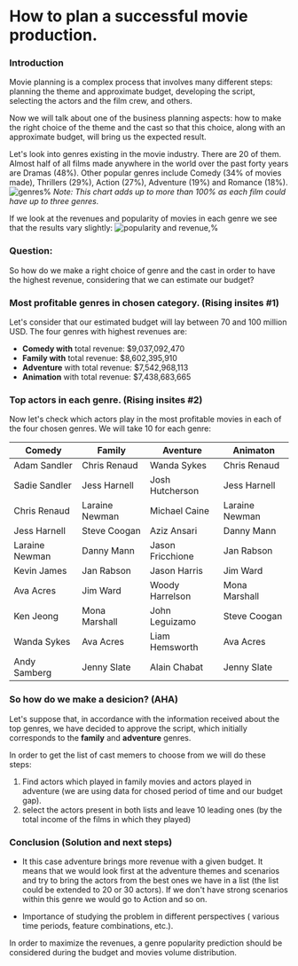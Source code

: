 # How to plan a successful movie production.

### Introduction

Movie planning is a complex process that involves many different steps: planning the theme and approximate budget, developing the script, selecting the actors and the film crew, and others.

Now we will talk about one of the business planning aspects: how to make the right choice of the theme and the cast so that this choice, along with an approximate budget, will bring us the expected result. 

Let's look into genres existing in the movie industry. There are 20 of them. Almost half of all films made anywhere in the world over the past forty years are Dramas (48%). Other popular genres include Comedy (34% of movies made), Thrillers (29%), Action (27%), Adventure (19%) and Romance (18%).
![genres%](https://user-images.githubusercontent.com/46948881/57416055-8202cf00-71cc-11e9-8b14-ed65bad93ab6.jpg)
_Note: This chart adds up to more than 100% as each film could have up to three genres._

If we look at the revenues and popularity of movies in each genre we see that the results vary slightly: 
![popularity and revenue,%](https://user-images.githubusercontent.com/46948881/57421452-e6785b00-71d9-11e9-97ca-c7094e12b515.jpg)

### Question:
So how do we make a right choice of genre and the cast in order to have the highest revenue, considering that we can estimate our budget?

### Most profitable genres in chosen category. (Rising insites #1)
Let's consider that our estimated budget will lay between 70 and 100 million USD. The four genres with highest revenues are:

- **Comedy with** total revenue:  $9,037,092,470
- **Family with** total revenue:  $8,602,395,910
- **Adventure** with total revenue:  $7,542,968,113
- **Animation** with total revenue:  $7,438,683,665

### Top actors in each genre. (Rising insites #2)
Now let's check which actors play in the most profitable movies in each of the four chosen genres. We will take 10 for each genre:

| Comedy | Family | Aventure | Animaton |
| -------------- | -------------- | ---------------- | -------------- | 
| Adam Sandler   | Chris Renaud   | Wanda Sykes      | Chris Renaud   |
| Sadie Sandler  | Jess Harnell   | Josh Hutcherson  | Jess Harnell   |
| Chris Renaud   | Laraine Newman | Michael Caine    | Laraine Newman |
| Jess Harnell   | Steve Coogan   | Aziz Ansari      | Danny Mann     |
| Laraine Newman | Danny Mann     | Jason Fricchione | Jan Rabson     |
| Kevin James    | Jan Rabson     | Jason Harris     | Jim Ward       |
| Ava Acres      | Jim Ward       | Woody Harrelson  | Mona Marshall  |
| Ken Jeong      | Mona Marshall  | John Leguizamo   | Steve Coogan   |
| Wanda Sykes    | Ava Acres      | Liam Hemsworth   | Ava Acres      |
| Andy Samberg   | Jenny Slate    | Alain Chabat     | Jenny Slate    |


### So how do we make a desicion? (AHA)
Let's suppose that, in accordance with the information received about the top genres, we have decided to approve the script, which initially corresponds to the **family** and **adventure** genres.

In order to get the list of cast memers to choose from we will do these steps:
1. Find actors which played in family movies and actors played in adventure (we are using data for chosed period of time and our budget gap). 
2. select the actors present in both lists and leave 10 leading ones (by the total income of the films in which they played) 

### Conclusion (Solution and next steps)
- It this case adventure brings more revenue with a given budget. It means that we would look first at the adventure themes and scenarios and try to bring the actors from the best ones we have in a list (the list could be extended to 20 or 30 actors). If we don't have strong scenarios within this genre we would go to Action and so on.

- Importance of studying the problem in different perspectives ( various time periods, feature combinations, etc.).

In order to maximize the revenues, a genre popularity prediction should be considered during the budget and movies volume distribution. 
